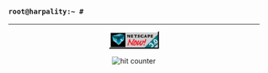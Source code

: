 ### ```root@harpality:~ #```
<hr>

<div align="center">
<img height="35px" width="100px" src="https://github.com/harpality/harpality/blob/main/img/netscape.gif?raw=true" alt="Netscape" align="center">
</div>

<div align="center">
<p></p>
<img src="https://profile-counter.glitch.me/harpality/count.svg" alt="hit counter" align="center">
</div>

<!--
**harpality/harpality** is a ✨ _special_ ✨ repository because its `README.md` (this file) appears on your GitHub profile.

Here are some ideas to get you started:

- 🔭 I’m currently working on ...
- 🌱 I’m currently learning ...
- 👯 I’m looking to collaborate on ...
- 🤔 I’m looking for help with ...
- 💬 Ask me about ...
- 📫 How to reach me: ...
- 😄 Pronouns: ...
- ⚡ Fun fact: ...
-->
